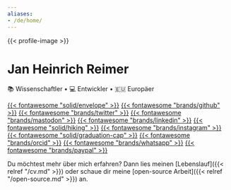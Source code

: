 ```yaml
---
aliases:
- /de/home/
---
```


{{< profile-image >}}

# Jan Heinrich Reimer

📚&nbsp;Wissenschaftler • 💻&nbsp;Entwickler • 🇪🇺&nbsp;Europäer

[{{< fontawesome "solid/envelope" >}}](mailto:heinrich@reimer.family "E-Mail")
[{{< fontawesome "brands/github" >}}](https://github.com/heinrichreimer/ "GitHub")
[{{< fontawesome "brands/twitter" >}}](https://twitter.com/H1iReimer/ "Twitter")
<a rel="me" href="https://mastodon.acm.org/@jhreimer">{{< fontawesome "brands/mastodon" >}}</a>
[{{< fontawesome "brands/linkedin" >}}](https://linkedin.com/in/heinrichreimer/ "LinkedIn")
[{{< fontawesome "solid/hiking" >}}](https://komoot.com/user/1467080411664 "Komoot")
[{{< fontawesome "brands/instagram" >}}](https://instagram.com/heinrichreimer/ "Instagram")
[{{< fontawesome "solid/graduation-cap" >}}](https://scholar.google.de/citations?user=CKodR1QAAAAJ "Google Scholar")
[{{< fontawesome "brands/orcid" >}}](https://orcid.org/0000-0003-1992-8696 "ORCiD")
[{{< fontawesome "brands/whatsapp" >}}](https://api.whatsapp.com/send/?phone=491749273954 "WhatsApp")
[{{< fontawesome "brands/paypal" >}}](https://paypal.me/HeinrichReimer/ "PayPal")

Du möchtest mehr über mich erfahren? Dann lies meinen [Lebenslauf]({{< relref "/cv.md" >}}) 
oder schaue dir meine [open-source Arbeit]({{< relref "/open-source.md" >}}) an.

